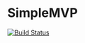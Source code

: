 # SimpleMVP

[![Build Status](https://travis-ci.com/bassaer/SimpleMVP.svg?branch=master)](https://travis-ci.com/bassaer/SimpleMVP)
